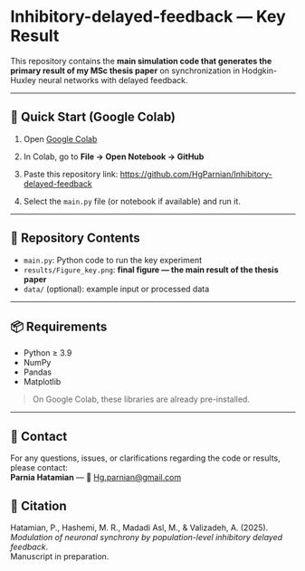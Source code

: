 # Inhibitory-delayed-feedback — Key Result

This repository contains the **main simulation code that generates the primary result of my MSc thesis paper** on synchronization in Hodgkin-Huxley neural networks with delayed feedback.

---

## 🚀 Quick Start (Google Colab)
1. Open [Google Colab](https://colab.research.google.com/)
2. In Colab, go to **File → Open Notebook → GitHub**
3. Paste this repository link:
https://github.com/HgParnian/Inhibitory-delayed-feedback

4. Select the `main.py` file (or notebook if available) and run it.

---

## 📂 Repository Contents
- `main.py`: Python code to run the key experiment  
- `results/Figure_key.png`: **final figure — the main result of the thesis paper**  
- `data/` (optional): example input or processed data  

---

## 📦 Requirements
- Python ≥ 3.9  
- NumPy  
- Pandas  
- Matplotlib  

> On Google Colab, these libraries are already pre-installed.  

---

## 📧 Contact
For any questions, issues, or clarifications regarding the code or results, please contact:  
**Parnia Hatamian** — 📩 Hg.parnian@gmail.com

## 📖 Citation
Hatamian, P., Hashemi, M. R., Madadi Asl, M., & Valizadeh, A. (2025).  
*Modulation of neuronal synchrony by population-level inhibitory delayed feedback*.  
Manuscript in preparation.
